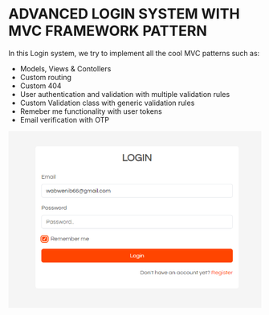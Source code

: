 # ADVANCED LOGIN SYSTEM WITH MVC FRAMEWORK PATTERN

In this Login system, we try to implement all the cool MVC patterns such as:

- Models, Views & Contollers
- Custom routing
- Custom 404
- User authentication and validation with multiple validation rules
- Custom Validation class with generic validation rules
- Remeber me functionality with user tokens
- Email verification with OTP

![screenshot](screenshot.png)
